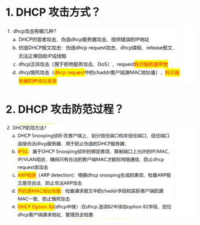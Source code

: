 # 1. DHCP 攻击方式？

![alt text](images/面试题---DHCP攻击防范/image.png)

# 2. DHCP 攻击防范过程？

![alt text](images/面试题---DHCP攻击防范/image-1.png)
